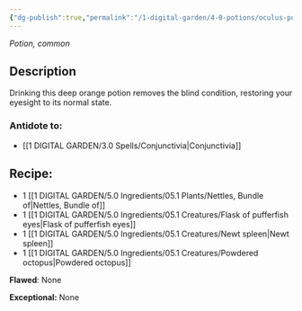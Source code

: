 ```yaml
---
{"dg-publish":true,"permalink":"/1-digital-garden/4-0-potions/oculus-potion/","tags":["potion","extracurricular","common"]}
---
```


*Potion, common* 

## Description
Drinking this deep orange potion removes the blind condition, restoring your eyesight to its normal state.

### Antidote to: 
- [[1 DIGITAL GARDEN/3.0 Spells/Conjunctivia\|Conjunctivia]]

## Recipe:

- 1 [[1 DIGITAL GARDEN/5.0 Ingredients/05.1 Plants/Nettles, Bundle of\|Nettles, Bundle of]]
- 1 [[1 DIGITAL GARDEN/5.0 Ingredients/05.1 Creatures/Flask of pufferfish eyes\|Flask of pufferfish eyes]]
- 1 [[1 DIGITAL GARDEN/5.0 Ingredients/05.1 Creatures/Newt spleen\|Newt spleen]]
- 1 [[1 DIGITAL GARDEN/5.0 Ingredients/05.1 Creatures/Powdered octopus\|Powdered octopus]]

**Flawed**:
None

**Exceptional:** 
None
